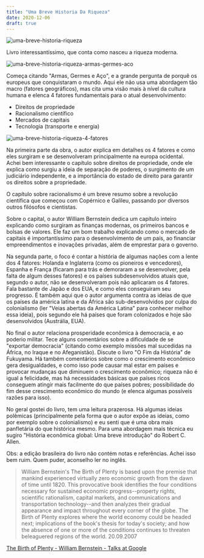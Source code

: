 ```yaml
---
title: "Uma Breve Historia Da Riqueza"
date: 2020-12-06
draft: true
---
```


![uma-breve-historia-riqueza](/images/uma-breve-historia-riqueza.jpg)

Livro interessantíssimo, que conta como nasceu a riqueza moderna.

![uma-breve-historia-riqueza-armas-germes-aco](/images/uma-breve-historia-riqueza-armas-germes-aco.jpg)

Começa citando "Armas, Germes e Aço", e a grande pergunta de porquê os europeus que conquistaram o mundo. Aqui ele não usa uma abordagem tão macro (fatores geográficos), mas cita uma visão mais à nível da cultura humana e elenca 4 fatores fundamentais para o atual desenvolvimento:

- Direitos de propriedade
- Racionalismo científico
- Mercados de capitais
- Tecnologia (transporte e energia)

![uma-breve-historia-riqueza-4-fatores](/images/uma-breve-historia-riqueza-4-fatores.jpg)

Na primeira parte da obra, o autor explica em detalhes os 4 fatores e como eles surgiram e se desenvolveram principalmente na europa ocidental. Achei bem interessante o capítulo sobre direitos de propriedade, onde ele explica como surgiu a ideia de separação de poderes, o surgimento de um judiciário independente, e a importância do estado de direito para garantir os direitos sobre a propriedade.

O capítulo sobre racionalismo é um breve resumo sobre a revolução científica que começou com Copérnico e Galileu, passando por diversos outros filósofos e cientistas.

Sobre o capital, o autor William Bernstein dedica um capítulo inteiro explicando como surgiram as finanças modernas, os primeiros bancos e bolsas de valores. Ele faz um bom trabalho explicando como o mercado de capitais é importantíssimo para o desenvolvimento de um país, ao financiar empreendimentos e inovações privadas, além de emprestar para o governo.

Na segunda parte, o foco é contar a história de algumas nações com a lente dos 4 fatores: Holanda e Inglaterra (como os pioneiros e vencedores), Espanha e França (ficaram para trás e demoraram a se desenvolver, pela falta de algum desses fatores) e os países subdesenvolvidos atuais que, segundo o autor, não se desenvolveram pois não aplicaram os 4 fatores. Fala bastante de Japão e dos EUA, e como eles conseguiram seu progresso. É também aqui que o autor argumenta contra as ideias de que os países da américa latina e da África são sub-desenvolvidos por culpa do colonialismo (ler "Veias abertas da América Latina" para conhecer melhor essa ideia), pois segundo ele há países que foram colonizados e hoje são desenvolvidos (Austrália, EUA).

No final o autor relaciona prosperidade econômica à democracia, e ao poderio militar. Tece alguns comentários sobre a dificuldade de se "exportar democracia" (citando como exemplo missões mal sucedidas na África, no Iraque e no Afeganistão). Discute o livro "O Fim da História" de Fukuyama. Há também comentários sobre como o crescimento econômico gera desigualdades, e como isso pode causar mal estar em países e provocar mudanças que diminuem o crescimento econômico; riqueza não é igual a felicidade, mas há necessidades básicas que países ricos conseguem atingir mais facilmente do que países pobres; possibilidade do fim desse crescimento econômico do mundo (e elenca algumas possíveis razões para isso).

No geral gostei do livro, tem uma leitura prazerosa. Há algumas ideias polêmicas (principalmente pela forma que o autor expõe as ideias, como por exemplo sobre o colonialismo) e eu senti que é uma obra mais panfletária do que histórica mesmo. Para uma abordagem mais técnica eu sugiro "História econômica global: Uma breve introdução" do Robert C. Allen.

Obs: a edição brasileira do livro não contém notas e referências. Achei isso bem ruim. Quem puder, aconselho ler no inglês.

> William Bernstein's The Birth of Plenty is based upon the premise that mankind experienced virtually zero economic growth from the dawn of time until 1820. This provocative book identifies the four conditions necessary for sustained economic progress--property rights, scientific rationalism, capital markets, and communications and transportation technology--and then analyzes their gradual appearance and impact throughout every corner of the globe. The Birth of Plenty explores where the world economy could be headed next; implications of the book's thesis for today's society; and how the absence of one or more of the conditions continues to threaten beleaguered regions of the world. 20.09.2007

[The Birth of Plenty - William Bernstein - Talks at Google](https://www.youtube.com/watch?v=fTUZXwQwUJM)
